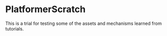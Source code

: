 # PlatformerScratch
 This is a trial for testing some of the assets and mechanisms learned from tutorials.
